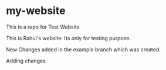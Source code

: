 # my-website
This is a repo for Test Website

This is Rahul's website. Its only for testing purpose.

New Changes added in the example branch which was created.

Adding changes
